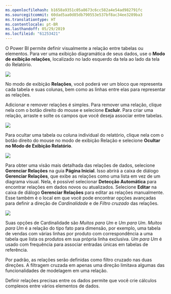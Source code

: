 ```yaml
---
ms.openlocfilehash: b1658a9351c05a8673c6cc582a4e54ad982791fc
ms.sourcegitcommit: 60dad5aa0d85db790553e537bf8ac34ee3289ba3
ms.translationtype: HT
ms.contentlocale: pt-BR
ms.lasthandoff: 05/29/2019
ms.locfileid: "61253421"
---
```

O Power BI permite definir visualmente a relação entre tabelas ou elementos. Para ver uma exibição diagramática de seus dados, use o **Modo de exibição relações**, localizado no lado esquerdo da tela ao lado da tela do Relatório.

![](media/2-2-manage-data-relationships/2-2_1.png)

No modo de exibição **Relações**, você poderá ver um bloco que representa cada tabela e suas colunas, bem como as linhas entre elas para representar as relações.

Adicionar e remover relações é simples. Para remover uma relação, clique nela com o botão direito do mouse e selecione **Excluir**. Para criar uma relação, arraste e solte os campos que você deseja associar entre tabelas.

![](media/2-2-manage-data-relationships/2-2_2.png)

Para ocultar uma tabela ou coluna individual do relatório, clique nela com o botão direito do mouse no modo de exibição Relação e selecione **Ocultar no Modo de Exibição Relatório**.

![](media/2-2-manage-data-relationships/2-2_3.png)

Para obter uma visão mais detalhada das relações de dados, selecione **Gerenciar Relações** na guia **Página Inicial**. Isso abrirá a caixa de diálogo **Gerenciar Relações**, que exibe as relações como uma lista em vez de um diagrama visual. Nela, é possível selecionar **Detecção Automática** para encontrar relações em dados novos ou atualizados. Selecione **Editar** na caixa de diálogo **Gerenciar Relações** para editar as relações manualmente. Esse também é o local em que você pode encontrar opções avançadas para definir a direção de *Cardinalidade* e de *Filtro cruzado* das relações.

![](media/2-2-manage-data-relationships/2-2_4.png)

Suas opções de Cardinalidade são *Muitos para Um* e *Um para Um*. *Muitos para Um* é a relação do tipo fato para dimensão, por exemplo, uma tabela de vendas com várias linhas por produto com correspondência a uma tabela que lista os produtos em sua própria linha exclusiva. *Um para Um* é usado com frequência para associar entradas únicas em tabelas de referência.

Por padrão, as relações serão definidas como filtro cruzado nas duas direções. A filtragem cruzada em apenas uma direção limitava algumas das funcionalidades de modelagem em uma relação.

Definir relações precisas entre os dados permite que você crie cálculos complexos entre vários elementos de dados.

